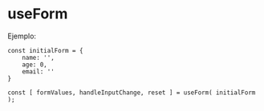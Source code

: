 # useForm


Ejemplo:

```
const initialForm = {
    name: '',
    age: 0,
    email: ''
}

const [ formValues, handleInputChange, reset ] = useForm( initialForm );
